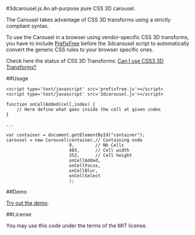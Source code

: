 #3dcarousel.js 
An all-purpose pure CSS 3D carousel.

The Carousel takes advantage of CSS 3D transforms using a strictly compliant syntax.

To use the Carousel in a browser using vendor-specific CSS 3D transforms, you have to include [PrefixFree](http://leaverou.github.com/prefixfree/) before the 3dcarousel script to automatically convert the generic CSS rules to your browser specific ones.  

Check here the status of CSS 3D Transforms: [Can I use CSS3 3D Transforms?](http://caniuse.com/transforms3d)

##Usage

    <script type='text/javascript' src='prefixfree.js'></script>
    <script type='text/javascript' src='3dcarousel.js'></script>

    function onCellAdded(cell,index) {
    	// Here define what goes inside the cell at given index
    }
    
    ...
    
    var container = document.getElementById("container");
    carousel = new Carousel(container,// Containing node
                            9,        // Nb Cells
                            465,      // Cell width
                            352,      // Cell height
                            onCellAdded,
                            onCellFocus,
                            onCellBlur,
                            onCellSelect
                            );

##Demo

[Try out the demo](http://kaizouman.github.com/3dcarousel/).

##License

You may use this code under the terms of the MIT license.
